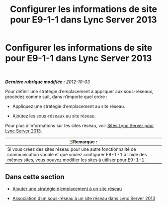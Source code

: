 ﻿---
title: Configurer les informations de site pour E9-1-1 dans Lync Server 2013
TOCTitle: Configurer les informations de site pour E9-1-1 dans Lync Server 2013
ms:assetid: 3373be5c-0a99-437d-9604-05194a96c31e
ms:mtpsurl: https://technet.microsoft.com/fr-fr/library/Gg425828(v=OCS.15)
ms:contentKeyID: 49296818
ms.date: 05/20/2016
mtps_version: v=OCS.15
ms.translationtype: HT
---

# Configurer les informations de site pour E9-1-1 dans Lync Server 2013

 

_**Dernière rubrique modifiée :** 2012-10-03_

Pour définir une stratégie d’emplacement à appliquer aux sous-réseaux, procédez comme suit, dans n’importe quel ordre :

  - Appliquez une stratégie d’emplacement au site réseau.

  - Ajoutez les sous-réseaux au site réseau.

Pour plus d’informations sur les sites réseau, voir [Sites Lync Server pour Lync Server 2013](lync-server-2013-sites.md).

<table>
<thead>
<tr class="header">
<th><img src="images/Gg398920.note(OCS.15).gif" title="note" alt="note" />Remarque :</th>
</tr>
</thead>
<tbody>
<tr class="odd">
<td>Si vous créez des sites réseau pour une autre fonctionnalité de communication vocale et que voulez configurer E9-1-1 à l’aide des mêmes sites, vous pouvez modifier les sites à utiliser pour E9-1-1.</td>
</tr>
</tbody>
</table>


## Dans cette section

  - [Ajouter une stratégie d’emplacement à un site réseau](lync-server-2013-add-a-location-policy-to-a-network-site.md)

  - [Association d’un sous-réseau à un site réseau dans Lync Server 2013](lync-server-2013-associate-a-subnet-with-a-network-site.md)

